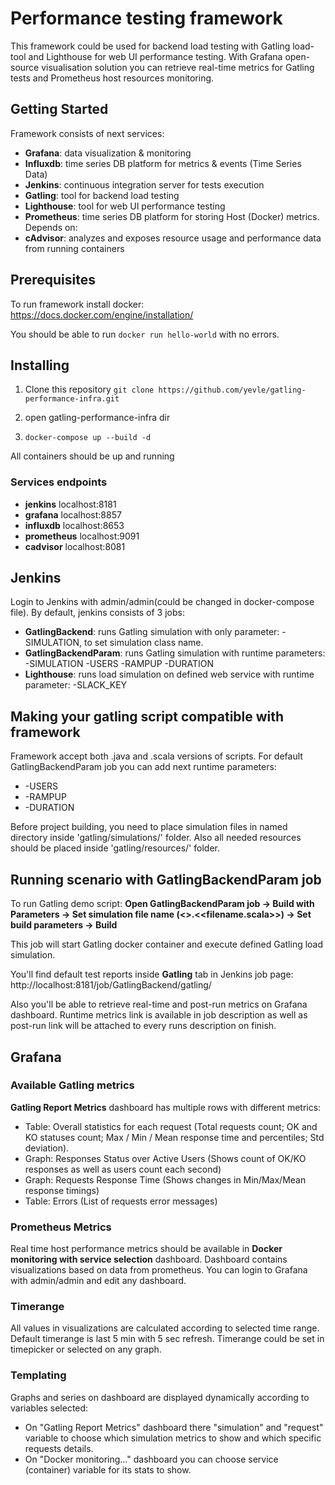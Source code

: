 <!--- 
Copyright © 2023 Yevhen Levchenko ylevchenko@solvd.com
-->

# Performance testing framework
This framework could be used for backend load testing with Gatling load-tool and Lighthouse for web UI performance testing.
With Grafana open-source visualisation solution you can retrieve real-time metrics for Gatling tests and Prometheus host resources monitoring.

## Getting Started

Framework consists of next services:
- **Grafana**: data visualization & monitoring
- **Influxdb**: time series DB platform for metrics & events (Time Series Data)
- **Jenkins**: continuous integration server for tests execution
- **Gatling**: tool for backend load testing
- **Lighthouse**: tool for web UI performance testing
- **Prometheus**: time series DB platform for storing Host (Docker) metrics. Depends on:
- **cAdvisor**: analyzes and exposes resource usage and performance data from running containers

## Prerequisites

To run framework install docker: https://docs.docker.com/engine/installation/

You should be able to run ```docker run hello-world``` with no errors.

## Installing

1. Clone this repository
   ```git clone https://github.com/yevle/gatling-performance-infra.git```
2. open gatling-performance-infra dir

3. ```docker-compose up --build -d```

All containers should be up and running

### Services endpoints
- **jenkins** localhost:8181
- **grafana** localhost:8857
- **influxdb** localhost:8653
- **prometheus** localhost:9091
- **cadvisor** localhost:8081

## Jenkins

Login to Jenkins with admin/admin(could be changed in docker-compose file).
By default, jenkins consists of 3 jobs:
- **GatlingBackend**: runs Gatling simulation with only parameter: -SIMULATION, to set simulation class name.
- **GatlingBackendParam**: runs Gatling simulation with runtime parameters: -SIMULATION -USERS -RAMPUP -DURATION
- **Lighthouse**: runs load simulation on defined web service with runtime parameter: -SLACK_KEY

## Making your gatling script compatible with framework

Framework accept both .java and .scala versions of scripts. For default GatlingBackendParam job you can add next runtime parameters:
- -USERS
- -RAMPUP
- -DURATION

Before project building, you need to place simulation files in named directory inside 'gatling/simulations/' folder. Also all needed resources should be placed inside 'gatling/resources/' folder.

## Running scenario with GatlingBackendParam job

To run Gatling demo script: 
**Open GatlingBackendParam job -> Build with Parameters -> Set simulation file name (<<folder>>.<<filename.scala>>) -> Set build parameters  -> Build**

This job will start Gatling docker container and execute defined Gatling load simulation.

You'll find default test reports inside **Gatling** tab in Jenkins job page: 
http://localhost:8181/job/GatlingBackend/gatling/ 

Also you'll be able to retrieve real-time and post-run metrics on Grafana dashboard. 
Runtime metrics link is available in job description as well as post-run link will be attached to every runs description on finish.

## Grafana

### Available Gatling metrics

**Gatling Report Metrics** dashboard has multiple rows with different metrics:
- Table: Overall statistics for each request (Total requests count; OK and KO statuses count; Max / Min / Mean response time and percentiles; Std deviation). 
- Graph: Responses Status over Active Users (Shows count of OK/KO responses as well as users count each second)
- Graph: Requests Response Time (Shows changes in Min/Max/Mean response timings)
- Table: Errors (List of requests error messages)

### Prometheus Metrics
Real time host performance metrics should be available in **Docker monitoring with service selection** dashboard.
Dashboard contains visualizations based on data from prometheus.
You can login to Grafana with admin/admin and edit any dashboard.

### Timerange

All values in visualizations are calculated according to selected time range. Default timerange is last 5 min with 5 sec refresh. Timerange could be set in timepicker or selected on any graph.

### Templating

Graphs and series on dashboard are displayed dynamically according to variables selected:
- On "Gatling Report Metrics" dashboard there "simulation" and "request" variable to choose which simulation metrics to show and which specific requests details.
- On "Docker monitoring..." dashboard you can choose service (container) variable for its stats to show.